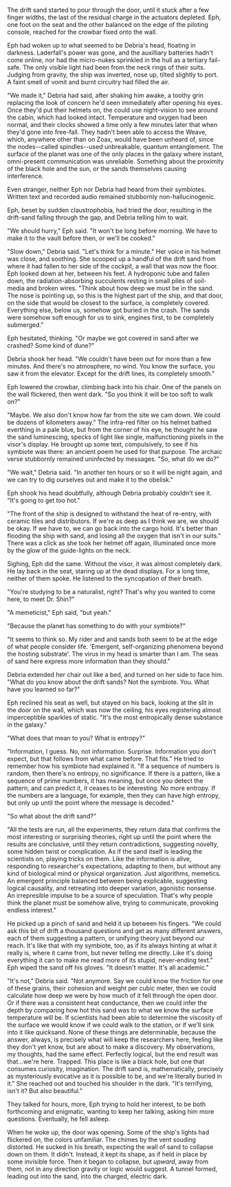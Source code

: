 The drift sand started to pour through the door, until it stuck after a few finger widths, the last of the residual charge in the actuators depleted. Eph, one foot on the seat and the other balanced on the edge of the piloting console, reached for the crowbar fixed onto the wall.

Eph had woken up to what seemed to be Debria's head, floating in darkness. Laderfall's power was gone, and the auxilliary batteries hadn't come online, nor had the micro-nukes sprinkled in the hull as a tertiary fail-safe. The only visible light had been from the neck rings of their suits. Judging from gravity, the ship was inverted, nose up, tilted slightly to port. A faint smell of vomit and burnt circuitry had filled the air.

"We made it," Debria had said, after shaking him awake, a toothy grin replacing the look of concern he'd seen immediately after opening his eyes. Once they'd put their helmets on, the could use night-vision to see around the cabin, which had looked intact. Temperature and oxygen had been normal, and their clocks showed a time only a few minutes later that when they'd gone into free-fall. They hadn't been able to access the Weave, which, anywhere other than on Zoax, would have been unheard of, since the nodes--called spindles--used unbreakable, quantum entanglement. The surface of the planet was one of the only places in the galaxy where instant, omni-present communication was unreliable. Something about the proximity of the black hole and the sun, or the sands themselves causing interference.

Even stranger, neither Eph nor Debria had heard from their symbiotes. Written text and recorded audio remained stubbornly non-hallucinogenic.

Eph, beset by sudden claustrophobia, had tried the door, resulting in the drift-sand falling through the gap, and Debria telling him to wait.

"We should hurry," Eph said. "It won't be long before morning. We have to make it to the vault before then, or we'll be cooked."

"Slow down," Debria said. "Let's think for a minute." Her voice in his helmet was close, and soothing. She scooped up a handful of the drift sand from where it had fallen to her side of the cockpit, a wall that was now the floor. Eph looked down at her, between his feet. A hydroponic tube and fallen down, the radiation-absorbing succulents resting in small piles of soil-media and broken wires. "Think about how deep we must be in the sand. The nose is pointing up, so this is the highest part of the ship, and that door, on the side that would be closest to the surface, is completely covered. Everything else, below us, somehow got buried in the crash. The sands were somehow soft enough for us to sink, engines first, to be completely submerged."

Eph hesitated, thinking. "Or maybe we got covered in sand after we crashed? Some kind of dune?"

Debria shook her head. "We couldn't have been out for more than a few minutes. And there's no atmosphere, no wind. You know the surface, you saw it from the elevator. Except for the drift lines, its completely smooth."

Eph lowered the crowbar, climbing back into his chair. One of the panels on the wall flickered, then went dark. "So you think it will be too soft to walk on?"

"Maybe. We also don't know how far from the site we cam down. We could be dozens of kilometers away." The infra-red filter on his helmet bathed everthing in a pale blue, but from the corner of his eye, he thought he saw the sand luminescing, specks of light like single, malfunctioning pixels in the visor's display. He brought up some text, compulsively, to see if his symbiote was there: an ancient poem he used for that purpose. The archaic verse stubbornly remained uninfected by messages. "So, what do we do?"

"We wait," Debria said. "In another ten hours or so it will be night again, and we can try to dig ourselves out and make it to the obelisk."

Eph shook his head doubtfully, although Debria probably couldn't see it. "It's going to get too hot."

"The front of the ship is designed to withstand the heat of re-entry, with ceramic tiles and distributors. If we're as deep as I think we are, we should be okay. If we have to, we can go back into the cargo hold. It's better than flooding the ship with sand, and losing all the oxygen that isn't in our suits." There was a click as she took her helmet off again, illuminated once more by the glow of the guide-lights on the neck.

Sighing, Eph did the same. Without the visor, it was almost completely dark. He lay back in the seat, staring up at the dead displays. For a long time, neither of them spoke. He listened to the syncopation of their breath.

"You're studying to be a naturalist, right? That's why you wanted to come here, to meet Dr. Shin?"

"A memeticist," Eph said, "but yeah."

"Because the planet has something to do with your symbiote?"

"It seems to think so. My rider and and sands both seem to be at the edge of what people consider life. 'Emergent, self-organizing phenomena beyond the hosting substrate'. The virus in my head is smarter than I am. The seas of sand here express more information than they should."

Debria extended her chair out like a bed, and turned on her side to face him. "What do you know about the drift sands? Not the symbiote. You. What have you learned so far?"

Eph reclined his seat as well, but stayed on his back, looking at the slit in the door on the wall, which was now the ceiling, his eyes registering almost imperceptible sparkles of static. "It's the most entropically dense substance in the galaxy."

"What does that mean to you? What is entropy?"

"Information, I guess. No, not information. Surprise. Information you don't expect, but that follows from what came before. That fits." He tried to remember how his symbiote had explained it. "If a sequence of numbers is random, then there's no entropy, no significance. If there is a pattern, like a sequence of prime numbers, it has meaning, but once you detect the pattern, and can predict it, it ceases to be interesting. No more entropy. If the numbers are a language, for example, then they can have high entropy, but only up until the point where the message is decoded."

"So what about the drift sand?"

"All the tests are run, all the experiments, they return data that confirms the most interesting or surprising theories, right up until the point where the results are conclusive, until they return contradictions, suggesting novelty, some hidden twist or complication. As if the sand itself is leading the scientists on, playing tricks on them. Like the information is alive, responding to researcher's expectations, adapting to them, but without any kind of biological mind or physical organization. Just algorithms, memetics. An emergent principle balanced between being explicable, suggesting logical causality, and retreating into deeper variation, agonistic nonsense. An irrepresible impulse to be a source of speculation. That's why people think the planet must be somehow alive, trying to communicate, provoking endless interest." 

He picked up a pinch of sand and held it up between his fingers. "We could ask this bit of drift a thousand questions and get as many different answers, each of them suggesting a pattern, or unifying theory just beyond our reach. It's like that with my symbiote, too, as if its always hinting at what it really is, where it came from, but never telling me directly. Like it's doing everything it can to make me read more of its stupid, never-ending text." Eph wiped the sand off his gloves. "It doesn't matter. It's all academic."

"It's not," Debria said. "Not anymore. Say we could know the friction for one of these grains, their cohesion and weight per cubic meter, then we could calculate how deep we were by how much of it fell through the open door. Or if there was a consistent heat conductance, then we could infer the depth by comparing how hot this sand was to what we know the surface temperature will be. If scientists had been able to determine the viscosity of the surface we would know if we could walk to the station, or if we'll sink into it like quicksand. None of these things are determinable, because the answer, always, is precisely what will keep the researchers here, feeling like they don't yet know, but are about to make a discovery. My observations, my thoughts, had the same effect. Perfectly logical, but the end result was that...we're here. Trapped. This place is like a black hole, but one that consumes curiosity, imagination. The drift sand is, mathematically, precisely as mysteriously evocative as it is possible to be, and we're literally buried in it." She reached out and touched his shoulder in the dark. "It's terrifying, isn't it? But also beautiful."

They talked for hours, more, Eph trying to hold her interest, to be both forthcoming and enigmatic, wanting to keep her talking, asking him more questions. Eventually, he fell asleep.

When he woke up, the door was opening. Some of the ship's lights had flickered on, the colors unfamiliar. The chimes by the vent souding distorted. He sucked in his breath, expecting the wall of sand to collapse down on them. It didn't. Instead, it kept its shape, as if held in place by some invisible force. Then it began to collapse, but *upward*, away from them, not in any direction gravity or logic would suggest. A tunnel formed, leading out into the sand, into the charged, electric dark.